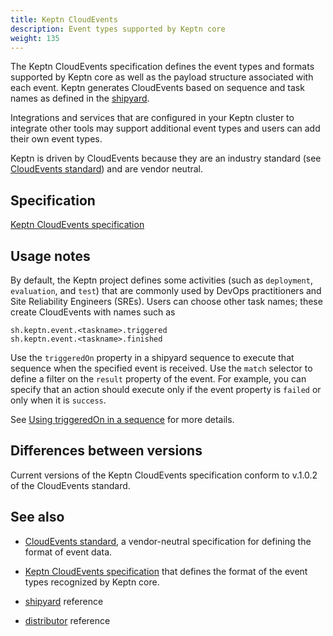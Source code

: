 ```yaml
---
title: Keptn CloudEvents
description: Event types supported by Keptn core
weight: 135
---
```


The Keptn CloudEvents specification defines the event types and formats
supported by Keptn core
as well as the payload structure associated with each event.
Keptn generates CloudEvents based on sequence and task names
as defined in the [shipyard](../../files/shipyard).

Integrations and services that are configured in your Keptn cluster
to integrate other tools may support additional event types
and users can add their own  event types.

Keptn is driven by CloudEvents because they are an industry standard
(see [CloudEvents standard](https://cloudevents.io/))
and are vendor neutral.

## Specification

[Keptn CloudEvents specification](https://github.com/keptn/spec/blob/master/cloudevents.md)

## Usage notes

By default, the Keptn project defines some activities
(such as `deployment`, `evaluation`, and `test`)
that are commonly used by DevOps practitioners and Site Reliability Engineers (SREs).
Users can choose other task names;
these create CloudEvents with names such as

````
sh.keptn.event.<taskname>.triggered
sh.keptn.event.<taskname>.finished
````

Use the `triggeredOn` property in a shipyard sequence
to execute that sequence when the specified event is received.
Use the `match` selector to define a filter on the `result` property of the event.
For example, you can specify that an action should execute
only if the event property is `failed` or only when it is `success`.

See [Using triggeredOn in a sequence](../../../define/triggers/#use-triggeredon-in-a-sequence)
for more details.

## Differences between versions

Current versions of the Keptn CloudEvents specification conform to v.1.0.2
of the CloudEvents standard.

## See also

* [CloudEvents standard](https://cloudevents.io/),
a vendor-neutral specification for defining the format of event data.
* [Keptn CloudEvents specification](https://github.com/keptn/spec/blob/master/cloudevents.md)
that defines the format of the event types recognized by Keptn core.

* [shipyard](../../files/shipyard) reference
* [distributor](../distributor) reference


